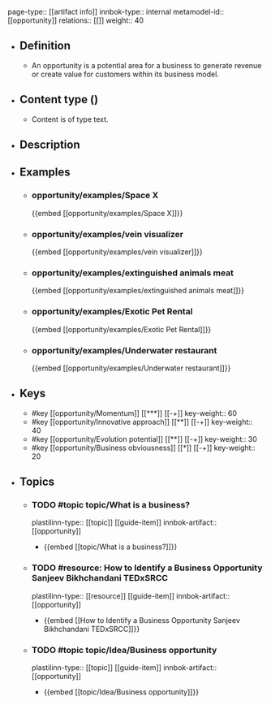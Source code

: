 page-type:: [[artifact info]]
innbok-type:: internal
metamodel-id:: [[opportunity]]
relations:: [[]]
weight:: 40

- ## Definition
  - An opportunity is a potential area for a business to generate revenue or create value for customers within its business model.
- ## Content type ()
  - Content is of type text.
  
- ## Description
- ## Examples
  - ### opportunity/examples/Space X
    {{embed [[opportunity/examples/Space X]]}}
  - ### opportunity/examples/vein visualizer
    {{embed [[opportunity/examples/vein visualizer]]}}
  - ### opportunity/examples/extinguished animals meat
    {{embed [[opportunity/examples/extinguished animals meat]]}}
  - ### opportunity/examples/Exotic Pet Rental
    {{embed [[opportunity/examples/Exotic Pet Rental]]}}
  - ### opportunity/examples/Underwater restaurant
    {{embed [[opportunity/examples/Underwater restaurant]]}}
  
- ## Keys
  - #key [[opportunity/Momentum]] [[***]] [[-+]]
    key-weight:: 60
  - #key [[opportunity/Innovative approach]] [[**]] [[-+]]
    key-weight:: 40
  - #key [[opportunity/Evolution potential]] [[**]] [[-+]]
    key-weight:: 30
  - #key [[opportunity/Business obviousness]] [[*]] [[-+]]
    key-weight:: 20
- ## Topics
    - ### TODO #topic topic/What is a business?
      plastilinn-type:: [[topic]] [[guide-item]]
      innbok-artifact:: [[opportunity]]
      - {{embed [[topic/What is a business?]]}}
  
    - ### TODO #resource: How to Identify a Business Opportunity  Sanjeev Bikhchandani  TEDxSRCC
      plastilinn-type:: [[resource]] [[guide-item]]
      innbok-artifact:: [[opportunity]]
        - {{embed [[How to Identify a Business Opportunity  Sanjeev Bikhchandani  TEDxSRCC]]}}
    
    - ### TODO #topic topic/Idea/Business opportunity
      plastilinn-type:: [[topic]] [[guide-item]]
      innbok-artifact:: [[opportunity]]
      - {{embed [[topic/Idea/Business opportunity]]}}
  


